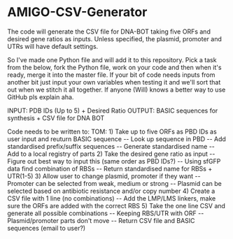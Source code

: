 # AMIGO-CSV-Generator

The code will generate the CSV file for DNA-BOT taking five ORFs and desired gene ratios as inputs. Unless specified, the plasmid, promoter and UTRs will have default settings.

So I've made one Python file and will add it to this repository. Pick a task from the below, fork the Python file, work on your code and then when it's ready, merge it into the master file. If your bit of code needs inputs from another bit just input your own variables when testing it and we'll sort that out when we stitch it all together. If anyone (Will) knows a better way to use GitHub pls explain aha. 

INPUT: PDB IDs (Up to 5) + Desired Ratio
OUTPUT: BASIC sequences for synthesis + CSV file for DNA BOT

Code needs to be written to:
TOM: 1) Take up to five ORFs as PBD IDs as user input and reuturn BASIC sequence
      -- Look up sequence in PBD
      -- Add standardised prefix/suffix sequences
      -- Generate standardised name
      -- Add to a local registry of parts
     2) Take the desired gene ratio as input 
      -- Figure out best way to input this (same order as PBD IDs?)
      -- Using sfGFP data find combination of RBSs
      -- Return standardised name for RBSs + UTR(1-5)
    3) Allow user to change plasmid, promoter if they want
    -- Promoter can be selected from weak, medium or strong
    -- Plasmid can be selected based on antibiotic resistance and/or copy number
    4) Create a CSV file with 1 line (no combinations)
      -- Add the LMP/LMS linkers, make sure the ORFs are added with the correct RBS
    5) Take the one line CSV and generate all possible combinations
      -- Keeping RBS/UTR with ORF
      -- Plasmid/promoter parts don't move
      -- Return CSV file and BASIC sequences (email to user?)


